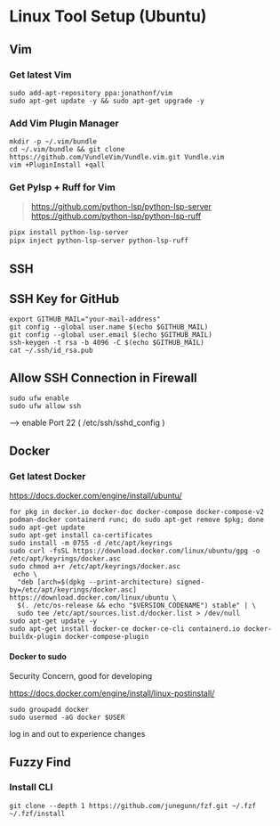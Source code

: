 # Linux Tool Setup (Ubuntu)

## Vim

### Get latest Vim

```
sudo add-apt-repository ppa:jonathonf/vim
sudo apt-get update -y && sudo apt-get upgrade -y
```
### Add Vim Plugin Manager

```
mkdir -p ~/.vim/bundle
cd ~/.vim/bundle && git clone https://github.com/VundleVim/Vundle.vim.git Vundle.vim
vim +PluginInstall +qall
```

### Get Pylsp + Ruff for Vim

> https://github.com/python-lsp/python-lsp-server
> https://github.com/python-lsp/python-lsp-ruff

```bash
pipx install python-lsp-server
pipx inject python-lsp-server python-lsp-ruff
```

## SSH

## SSH Key for GitHub

```
export GITHUB_MAIL="your-mail-address"
git config --global user.name $(echo $GITHUB_MAIL)
git config --global user.email $(echo $GITHUB_MAIL)
ssh-keygen -t rsa -b 4096 -C $(echo $GITHUB_MAIL)
cat ~/.ssh/id_rsa.pub
```
## Allow SSH Connection in Firewall

```
sudo ufw enable
sudo ufw allow ssh
```
--> enable Port 22 (  /etc/ssh/sshd_config  )

## Docker


### Get latest Docker

https://docs.docker.com/engine/install/ubuntu/

```
for pkg in docker.io docker-doc docker-compose docker-compose-v2 podman-docker containerd runc; do sudo apt-get remove $pkg; done
sudo apt-get update
sudo apt-get install ca-certificates
sudo install -m 0755 -d /etc/apt/keyrings
sudo curl -fsSL https://download.docker.com/linux/ubuntu/gpg -o /etc/apt/keyrings/docker.asc
sudo chmod a+r /etc/apt/keyrings/docker.asc
 echo \
  "deb [arch=$(dpkg --print-architecture) signed-by=/etc/apt/keyrings/docker.asc] https://download.docker.com/linux/ubuntu \
  $(. /etc/os-release && echo "$VERSION_CODENAME") stable" | \
  sudo tee /etc/apt/sources.list.d/docker.list > /dev/null
sudo apt-get update -y
sudo apt-get install docker-ce docker-ce-cli containerd.io docker-buildx-plugin docker-compose-plugin
```

#### Docker to sudo

Security Concern, good for developing

https://docs.docker.com/engine/install/linux-postinstall/

```
sudo groupadd docker
sudo usermod -aG docker $USER
```
log in and out to experience changes

## Fuzzy Find

### Install CLI

```
git clone --depth 1 https://github.com/junegunn/fzf.git ~/.fzf
~/.fzf/install
```
